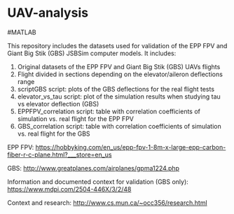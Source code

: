 # UAV-analysis
#MATLAB

This repository includes the datasets used for validation of the EPP FPV and Giant Big Stik (GBS) JSBSim computer models. It includes:
1. Original datasets of the EPP FPV and Giant Big Stik (GBS) UAVs flights
2. Flight divided in sections depending on the elevator/aileron deflections range
3. scriptGBS script: plots of the GBS deflections for the real flight tests
4. elevator_vs_tau script: plot of the simulation results when studying tau vs elevator deflection (GBS)
5. EPPFPV_correlation script: table with correlation coefficients of simulation vs. real flight for the EPP FPV
6. GBS_correlation script: table with correlation coefficients of simulation vs. real flight for the GBS 

EPP FPV: https://hobbyking.com/en_us/epp-fpv-1-8m-x-large-epp-carbon-fiber-r-c-plane.html?___store=en_us

GBS: http://www.greatplanes.com/airplanes/gpma1224.php

Information and documented context for validation (GBS only): https://www.mdpi.com/2504-446X/3/2/48

Context and research: http://www.cs.mun.ca/~occ356/research.html

